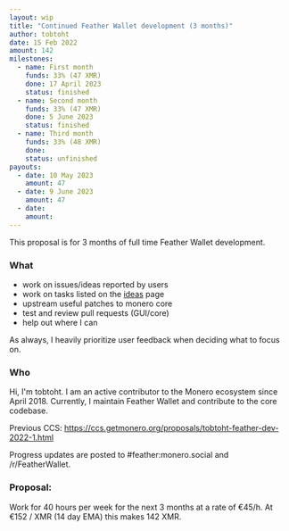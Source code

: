 ```yaml
---
layout: wip
title: "Continued Feather Wallet development (3 months)"
author: tobtoht
date: 15 Feb 2022
amount: 142
milestones:
  - name: First month 
    funds: 33% (47 XMR)
    done: 17 April 2023
    status: finished
  - name: Second month
    funds: 33% (47 XMR)
    done: 5 June 2023
    status: finished
  - name: Third month
    funds: 33% (48 XMR)
    done: 
    status: unfinished
payouts:
  - date: 10 May 2023
    amount: 47
  - date: 9 June 2023
    amount: 47
  - date:
    amount:
---
```


This proposal is for 3 months of full time Feather Wallet development.

### What

- work on issues/ideas reported by users
- work on tasks listed on the [ideas](https://featherwallet.org/ideas/) page
- upstream useful patches to monero core
- test and review pull requests (GUI/core)
- help out where I can

As always, I heavily prioritize user feedback when deciding what to focus on.

### Who

Hi, I'm tobtoht. I am an active contributor to the Monero ecosystem since April 2018. Currently, I maintain Feather Wallet and contribute to the core codebase.

Previous CCS: https://ccs.getmonero.org/proposals/tobtoht-feather-dev-2022-1.html

Progress updates are posted to #feather:monero.social and /r/FeatherWallet.

### Proposal:

Work for 40 hours per week for the next 3 months at a rate of €45/h. At €152 / XMR (14 day EMA) this makes 142 XMR.
